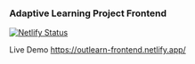 ### Adaptive Learning Project Frontend

[![Netlify Status](https://api.netlify.com/api/v1/badges/a4bf16f9-8645-42d7-90e1-bdeb1029a8b9/deploy-status)](https://app.netlify.com/sites/outlearn-frontend/deploys)

Live Demo  https://outlearn-frontend.netlify.app/
